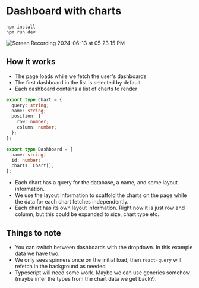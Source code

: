 # Dashboard with charts

```
npm install
npm run dev
```

  ![Screen Recording 2024-06-13 at 05 23 15 PM](https://github.com/joshuadoan/entel/assets/5114910/92b0daf1-5a2e-401a-a8c5-6f5e76532164)


## How it works

- The page loads while we fetch the user's dashboards
- The first dashboard in the list is selected by default
- Each dashboard contains a list of charts to render

```ts
export type Chart = {
  query: string;
  name: string;
  position: {
    row: number;
    column: number;
  };
};

export type Dashboard = {
  name: string;
  id: number;
  charts: Chart[];
};
```

- Each chart has a query for the database, a name, and some layout information.
- We use the layout information to scaffold the charts on the page while the data for each chart fetches independently.
- Each chart has its own layout information. Right now it is just row and column, but this could be expanded to size, chart type etc.


## Things to note
- You can switch between dashboards with the dropdown. In this example data we have two.
- We only sees spinners once on the initial load, then `react-query` will refetch in the background as needed
- Typescript will need some work. Maybe we can use generics somehow (maybe infer the types from the chart data we get back?).
